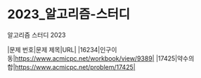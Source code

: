 # 2023_알고리즘-스터디
알고리즘 스터디 2023

|문제 번호|문제 제목|URL|
|16234|인구이동|https://www.acmicpc.net/workbook/view/9389|
|17425|약수의 합|https://www.acmicpc.net/problem/17425|
